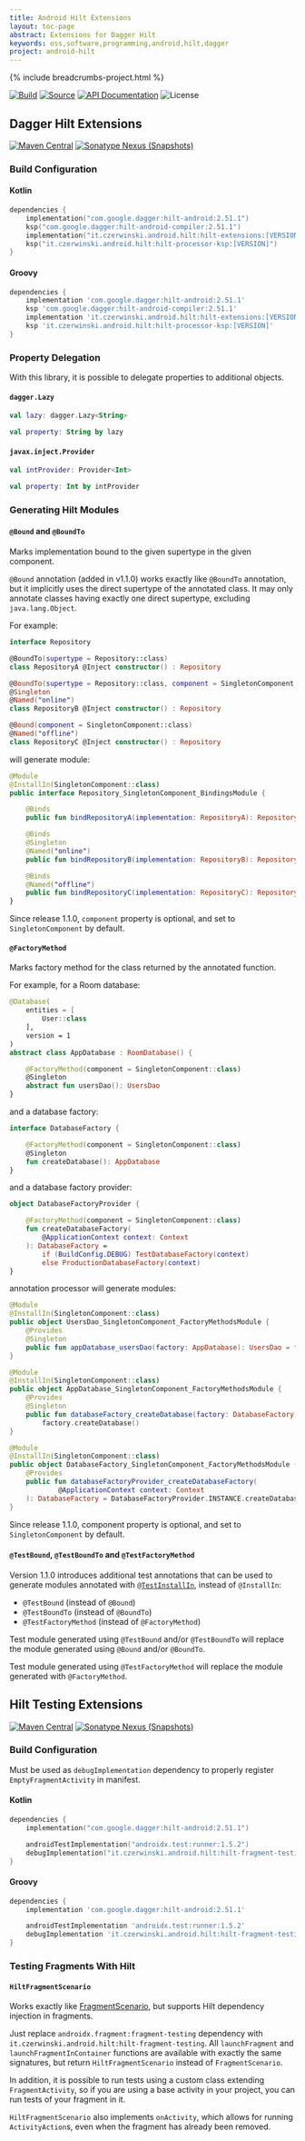 ```yaml
---
title: Android Hilt Extensions
layout: toc-page
abstract: Extensions for Dagger Hilt
keywords: oss,software,programming,android,hilt,dagger
project: android-hilt
---
```


{% include breadcrumbs-project.html %}

[![Build](https://github.com/sczerwinski/android-hilt/workflows/Build/badge.svg)][ci-build]
[![Source](https://img.shields.io/badge/source-GitHub-blue.svg)](https://github.com/sczerwinski/android-hilt)
[![API Documentation](https://img.shields.io/badge/api-docs-blue.svg)](1.1.0/docs)
![License](https://img.shields.io/badge/license-Apache%202-blue)

## Dagger Hilt Extensions

[![Maven Central](https://img.shields.io/maven-central/v/it.czerwinski.android.hilt/hilt-extensions)][hilt-extensions-release]
[![Sonatype Nexus (Snapshots)](https://img.shields.io/nexus/s/it.czerwinski.android.hilt/hilt-extensions?server=https%3A%2F%2Foss.sonatype.org)][hilt-extensions-snapshot]

### Build Configuration

#### Kotlin
```kotlin
dependencies {
    implementation("com.google.dagger:hilt-android:2.51.1")
    ksp("com.google.dagger:hilt-android-compiler:2.51.1")
    implementation("it.czerwinski.android.hilt:hilt-extensions:[VERSION]")
    ksp("it.czerwinski.android.hilt:hilt-processor-ksp:[VERSION]")
}
  ```

#### Groovy
```groovy
dependencies {
    implementation 'com.google.dagger:hilt-android:2.51.1'
    ksp 'com.google.dagger:hilt-android-compiler:2.51.1'
    implementation 'it.czerwinski.android.hilt:hilt-extensions:[VERSION]'
    ksp 'it.czerwinski.android.hilt:hilt-processor-ksp:[VERSION]'
}
```

### Property Delegation

With this library, it is possible to delegate properties to additional objects.

#### `dagger.Lazy`

```kotlin
val lazy: dagger.Lazy<String>

val property: String by lazy
```

#### `javax.inject.Provider`

```kotlin
val intProvider: Provider<Int>

val property: Int by intProvider
```

### Generating Hilt Modules

#### `@Bound` and `@BoundTo`
Marks implementation bound to the given supertype in the given component.

`@Bound` annotation (added in v1.1.0) works exactly like `@BoundTo` annotation,
but it implicitly uses the direct supertype of the annotated class. It may only
annotate classes having exactly one direct supertype, excluding `java.lang.Object`.

For example:
```kotlin
interface Repository

@BoundTo(supertype = Repository::class)
class RepositoryA @Inject constructor() : Repository

@BoundTo(supertype = Repository::class, component = SingletonComponent::class)
@Singleton
@Named("online")
class RepositoryB @Inject constructor() : Repository

@Bound(component = SingletonComponent::class)
@Named("offline")
class RepositoryC @Inject constructor() : Repository
```
will generate module:
```kotlin
@Module
@InstallIn(SingletonComponent::class)
public interface Repository_SingletonComponent_BindingsModule {

    @Binds
    public fun bindRepositoryA(implementation: RepositoryA): Repository

    @Binds
    @Singleton
    @Named("online")
    public fun bindRepositoryB(implementation: RepositoryB): Repository

    @Binds
    @Named("offline")
    public fun bindRepositoryC(implementation: RepositoryC): Repository
}
```

Since release 1.1.0, `component` property is optional, and set to
`SingletonComponent` by default.

#### `@FactoryMethod`
Marks factory method for the class returned by the annotated function.

For example, for a Room database:
```kotlin
@Database(
    entities = [
        User::class
    ],
    version = 1
)
abstract class AppDatabase : RoomDatabase() {

    @FactoryMethod(component = SingletonComponent::class)
    @Singleton
    abstract fun usersDao(): UsersDao
}
```
and a database factory:
```kotlin
interface DatabaseFactory {

    @FactoryMethod(component = SingletonComponent::class)
    @Singleton
    fun createDatabase(): AppDatabase
}
```
and a database factory provider:
```kotlin
object DatabaseFactoryProvider {

    @FactoryMethod(component = SingletonComponent::class)
    fun createDatabaseFactory(
        @ApplicationContext context: Context
    ): DatabaseFactory =
        if (BuildConfig.DEBUG) TestDatabaseFactory(context)
        else ProductionDatabaseFactory(context)
}
```
annotation processor will generate modules:
```kotlin
@Module
@InstallIn(SingletonComponent::class)
public object UsersDao_SingletonComponent_FactoryMethodsModule {
    @Provides
    @Singleton
    public fun appDatabase_usersDao(factory: AppDatabase): UsersDao = factory.usersDao()
}
```
```kotlin
@Module
@InstallIn(SingletonComponent::class)
public object AppDatabase_SingletonComponent_FactoryMethodsModule {
    @Provides
    @Singleton
    public fun databaseFactory_createDatabase(factory: DatabaseFactory): AppDatabase =
        factory.createDatabase()
}
```
```kotlin
@Module
@InstallIn(SingletonComponent::class)
public object DatabaseFactory_SingletonComponent_FactoryMethodsModule {
    @Provides
    public fun databaseFactoryProvider_createDatabaseFactory(
            @ApplicationContext context: Context
    ): DatabaseFactory = DatabaseFactoryProvider.INSTANCE.createDatabaseFactory(context)
}
```

Since release 1.1.0, component property is optional, and set to `SingletonComponent` by default.

#### `@TestBound`, `@TestBoundTo` and `@TestFactoryMethod`

Version 1.1.0 introduces additional test annotations that can be used to generate modules
annotated with [`@TestInstallIn`][TestInstallIn], instead of `@InstallIn`:
- `@TestBound` (instead of `@Bound`)
- `@TestBoundTo` (instead of `@BoundTo`)
- `@TestFactoryMethod` (instead of `@FactoryMethod`)

Test module generated using `@TestBound` and/or `@TestBoundTo` will replace the module generated using
`@Bound` and/or `@BoundTo`.

Test module generated using `@TestFactoryMethod` will replace the module generated with `@FactoryMethod`.

## Hilt Testing Extensions

[![Maven Central](https://img.shields.io/maven-central/v/it.czerwinski.android.hilt/hilt-fragment-testing)][hilt-fragment-testing-release]
[![Sonatype Nexus (Snapshots)](https://img.shields.io/nexus/s/it.czerwinski.android.hilt/hilt-fragment-testing?server=https%3A%2F%2Foss.sonatype.org)][hilt-fragment-testing-snapshot]

### Build Configuration
Must be used as `debugImplementation` dependency to properly register `EmptyFragmentActivity`
in manifest.

#### Kotlin
```kotlin
dependencies {
    implementation("com.google.dagger:hilt-android:2.51.1")

    androidTestImplementation("androidx.test:runner:1.5.2")
    debugImplementation("it.czerwinski.android.hilt:hilt-fragment-testing:[VERSION]")
}
```

#### Groovy
```groovy
dependencies {
    implementation 'com.google.dagger:hilt-android:2.51.1'

    androidTestImplementation 'androidx.test:runner:1.5.2'
    debugImplementation 'it.czerwinski.android.hilt:hilt-fragment-testing:[VERSION]'
}
```

### Testing Fragments With Hilt

#### `HiltFragmentScenario`
Works exactly like [FragmentScenario], but supports Hilt dependency injection in fragments.

Just replace `androidx.fragment:fragment-testing` dependency with
`it.czerwinski.android.hilt:hilt-fragment-testing`. All `launchFragment`
and `launchFragmentInContainer` functions are available with exactly the same signatures,
but return `HiltFragmentScenario` instead of `FragmentScenario`.

In addition, it is possible to run tests using a custom class extending `FragmentActivity`,
so if you are using a base activity in your project, you can run tests of your fragment in it.

`HiltFragmentScenario` also implements `onActivity`, which allows for running `ActivityAction`s,
even when the fragment has already been removed.


[ci-build]: https://github.com/sczerwinski/android-hilt/actions?query=workflow%3ABuild
[hilt-extensions-release]: https://repo1.maven.org/maven2/it/czerwinski/android/hilt/hilt-extensions/
[hilt-extensions-snapshot]: https://oss.sonatype.org/content/repositories/snapshots/it/czerwinski/android/hilt/hilt-extensions/
[hilt-fragment-testing-release]: https://repo1.maven.org/maven2/it/czerwinski/android/hilt/hilt-fragment-testing/
[hilt-fragment-testing-snapshot]: https://oss.sonatype.org/content/repositories/snapshots/it/czerwinski/android/hilt/hilt-fragment-testing/

[FragmentScenario]: https://developer.android.com/guide/fragments/test
[TestInstallIn]: https://dagger.dev/hilt/testing#testinstallin
